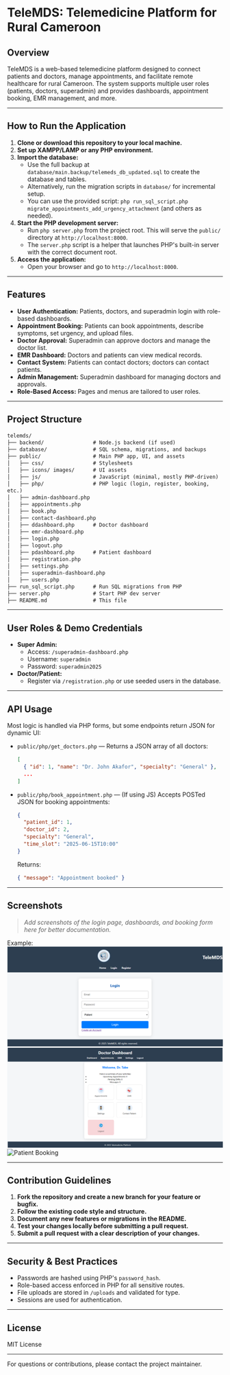 # TeleMDS: Telemedicine Platform for Rural Cameroon

## Overview
TeleMDS is a web-based telemedicine platform designed to connect patients and doctors, manage appointments, and facilitate remote healthcare for rural Cameroon. The system supports multiple user roles (patients, doctors, superadmin) and provides dashboards, appointment booking, EMR management, and more.

---

## How to Run the Application
1. **Clone or download this repository to your local machine.**
2. **Set up XAMPP/LAMP or any PHP environment.**
3. **Import the database:**
   - Use the full backup at `database/main.backup/telemeds_db_updated.sql` to create the database and tables.
   - Alternatively, run the migration scripts in `database/` for incremental setup.
   - You can use the provided script: `php run_sql_script.php migrate_appointments_add_urgency_attachment` (and others as needed).
4. **Start the PHP development server:**
   - Run `php server.php` from the project root. This will serve the `public/` directory at `http://localhost:8000`.
   - The `server.php` script is a helper that launches PHP's built-in server with the correct document root.
5. **Access the application:**
   - Open your browser and go to `http://localhost:8000`.

---

## Features
- **User Authentication:** Patients, doctors, and superadmin login with role-based dashboards.
- **Appointment Booking:** Patients can book appointments, describe symptoms, set urgency, and upload files.
- **Doctor Approval:** Superadmin can approve doctors and manage the doctor list.
- **EMR Dashboard:** Doctors and patients can view medical records.
- **Contact System:** Patients can contact doctors; doctors can contact patients.
- **Admin Management:** Superadmin dashboard for managing doctors and approvals.
- **Role-Based Access:** Pages and menus are tailored to user roles.

---

## Project Structure
```
telemds/
├── backend/                # Node.js backend (if used)
├── database/               # SQL schema, migrations, and backups
├── public/                 # Main PHP app, UI, and assets
│   ├── css/                # Stylesheets
│   ├── icons/ images/      # UI assets
│   ├── js/                 # JavaScript (minimal, mostly PHP-driven)
│   ├── php/                # PHP logic (login, register, booking, etc.)
│   ├── admin-dashboard.php
│   ├── appointments.php
│   ├── book.php
│   ├── contact-dashboard.php
│   ├── ddashboard.php      # Doctor dashboard
│   ├── emr-dashboard.php
│   ├── login.php
│   ├── logout.php
│   ├── pdashboard.php      # Patient dashboard
│   ├── registration.php
│   ├── settings.php
│   ├── superadmin-dashboard.php
│   ├── users.php
├── run_sql_script.php      # Run SQL migrations from PHP
├── server.php              # Start PHP dev server
├── README.md               # This file
```

---

## User Roles & Demo Credentials
- **Super Admin:**
  - Access: `/superadmin-dashboard.php`
  - Username: `superadmin`
  - Password: `superadmin2025`
- **Doctor/Patient:**
  - Register via `/registration.php` or use seeded users in the database.

---

## API Usage
Most logic is handled via PHP forms, but some endpoints return JSON for dynamic UI:

- `public/php/get_doctors.php` — Returns a JSON array of all doctors:
  ```json
  [
    { "id": 1, "name": "Dr. John Akafor", "specialty": "General" },
    ...
  ]
  ```
- `public/php/book_appointment.php` — (If using JS) Accepts POSTed JSON for booking appointments:
  ```json
  {
    "patient_id": 1,
    "doctor_id": 2,
    "specialty": "General",
    "time_slot": "2025-06-15T10:00"
  }
  ```
  Returns:
  ```json
  { "message": "Appointment booked" }
  ```

---

## Screenshots
> _Add screenshots of the login page, dashboards, and booking form here for better documentation._

Example:
![Login Page](screenshots/login.png)
![Doctor Dashboard](screenshots/doctor-dashboard.png)
![Patient Booking](screenshots/patient-booking.png)

---

## Contribution Guidelines
1. **Fork the repository and create a new branch for your feature or bugfix.**
2. **Follow the existing code style and structure.**
3. **Document any new features or migrations in the README.**
4. **Test your changes locally before submitting a pull request.**
5. **Submit a pull request with a clear description of your changes.**

---

## Security & Best Practices
- Passwords are hashed using PHP's `password_hash`.
- Role-based access enforced in PHP for all sensitive routes.
- File uploads are stored in `/uploads` and validated for type.
- Sessions are used for authentication.

---

## License
MIT License

---
For questions or contributions, please contact the project maintainer.
